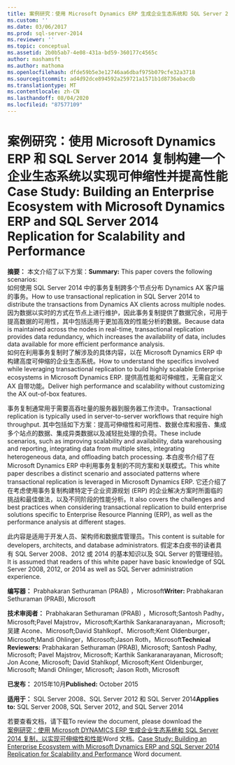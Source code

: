 ```yaml
---
title: 案例研究：使用 Microsoft Dynamics ERP 生成企业生态系统和 SQL Server 2014 复制以实现可伸缩性和性能 |Microsoft Docs
ms.custom: ''
ms.date: 03/06/2017
ms.prod: sql-server-2014
ms.reviewer: ''
ms.topic: conceptual
ms.assetid: 2b0b5ab7-4e08-431a-bd59-360177c4565c
author: mashamsft
ms.author: mathoma
ms.openlocfilehash: dfde59b5e3e12746aa6dbaf975b079cfe32a3718
ms.sourcegitcommit: ad4d92dce894592a259721a1571b1d8736abacdb
ms.translationtype: MT
ms.contentlocale: zh-CN
ms.lasthandoff: 08/04/2020
ms.locfileid: "87577109"
---
```

# <a name="case-study-building-an-enterprise-ecosystem-with-microsoft-dynamics-erp-and-sql-server-2014-replication-for-scalability-and-performance"></a><span data-ttu-id="6af9c-102">案例研究：使用 Microsoft Dynamics ERP 和 SQL Server 2014 复制构建一个企业生态系统以实现可伸缩性并提高性能</span><span class="sxs-lookup"><span data-stu-id="6af9c-102">Case Study: Building an Enterprise Ecosystem with Microsoft Dynamics ERP and SQL Server 2014 Replication for Scalability and Performance</span></span>

  <span data-ttu-id="6af9c-103">**摘要：** 本文介绍了以下方案：</span><span class="sxs-lookup"><span data-stu-id="6af9c-103">**Summary:** This paper covers the following scenarios:</span></span>  
<span data-ttu-id="6af9c-104">如何使用 SQL Server 2014 中的事务复制跨多个节点分布 Dynamics AX 客户端的事务。</span><span class="sxs-lookup"><span data-stu-id="6af9c-104">How to use transactional replication in SQL Server 2014 to distribute the transactions from Dynamics AX clients across multiple nodes.</span></span> <span data-ttu-id="6af9c-105">因为数据以实时的方式在节点上进行维护，因此事务复制提供了数据冗余，可用于提高数据的可用性，其中包括适用于更加高效的性能分析的数据。</span><span class="sxs-lookup"><span data-stu-id="6af9c-105">Because data is maintained across the nodes in real-time, transactional replication provides data redundancy, which increases the availability of data, includes data available for more efficient performance analysis.</span></span>  
<span data-ttu-id="6af9c-106">如何在利用事务复制时了解涉及的具体内容，以在 Microsoft Dynamics ERP 中构建高度可伸缩的企业生态系统。</span><span class="sxs-lookup"><span data-stu-id="6af9c-106">How to understand the specifics involved while leveraging transactional replication to build highly scalable Enterprise ecosystems in Microsoft Dynamics ERP.</span></span> <span data-ttu-id="6af9c-107">提供高性能和可伸缩性，无需自定义 AX 自带功能。</span><span class="sxs-lookup"><span data-stu-id="6af9c-107">Deliver high performance and scalability without customizing the AX out-of-box features.</span></span>  
  
 <span data-ttu-id="6af9c-108">事务复制通常用于需要高吞吐量的服务器到服务器工作流中。</span><span class="sxs-lookup"><span data-stu-id="6af9c-108">Transactional replication is typically used in server-to-server workflows that require high throughput.</span></span> <span data-ttu-id="6af9c-109">其中包括如下方案：提高可伸缩性和可用性、数据仓库和报告、集成多个站点的数据、集成异类数据以及减轻批处理的负荷。</span><span class="sxs-lookup"><span data-stu-id="6af9c-109">These include scenarios, such as improving scalability and availability, data warehousing and reporting, integrating data from multiple sites, integrating heterogeneous data, and offloading batch processing.</span></span> <span data-ttu-id="6af9c-110">本白皮书介绍了在 Microsoft Dynamics ERP 中利用事务复制的不同方案和关联模式。</span><span class="sxs-lookup"><span data-stu-id="6af9c-110">This white paper describes a distinct scenario and associated patterns where transactional replication is leveraged in Microsoft Dynamics ERP.</span></span> <span data-ttu-id="6af9c-111">它还介绍了在考虑使用事务复制构建特定于企业资源规划 (ERP) 的企业解决方案时所面临的挑战和最佳做法，以及不同阶段的性能分析。</span><span class="sxs-lookup"><span data-stu-id="6af9c-111">It also covers the challenges and best practices when considering transactional replication to build enterprise solutions specific to Enterprise Resource Planning (ERP), as well as the performance analysis at different stages.</span></span>  
  
 <span data-ttu-id="6af9c-112">此内容是适用于开发人员、架构师和数据库管理员。</span><span class="sxs-lookup"><span data-stu-id="6af9c-112">This content is suitable for developers, architects, and database administrators.</span></span> <span data-ttu-id="6af9c-113">假定本白皮书的读者具有 SQL Server 2008、2012 或 2014 的基本知识以及 SQL Server 的管理经验。</span><span class="sxs-lookup"><span data-stu-id="6af9c-113">It is assumed that readers of this white paper have basic knowledge of SQL Server 2008, 2012, or 2014 as well as SQL Server administration experience.</span></span>  
  
 <span data-ttu-id="6af9c-114">**编写器：** Prabhakaran Sethuraman (PRAB) ，Microsoft</span><span class="sxs-lookup"><span data-stu-id="6af9c-114">**Writer:** Prabhakaran Sethuraman (PRAB), Microsoft</span></span>  
  
 <span data-ttu-id="6af9c-115">**技术审阅者：** Prabhakaran Sethuraman (PRAB) ，Microsoft;Santosh Padhy，Microsoft;Pavel Majstrov，Microsoft;Karthik Sankaranarayanan，Microsoft;吴建 Acone、Microsoft;David Stahlkopf、Microsoft;Kent Oldenburger，Microsoft;Mandi Ohlinger，Microsoft;Jason Roth，Microsoft</span><span class="sxs-lookup"><span data-stu-id="6af9c-115">**Technical Reviewers:** Prabhakaran Sethuraman (PRAB), Microsoft; Santosh Padhy, Microsoft; Pavel Majstrov, Microsoft; Karthik Sankaranarayanan, Microsoft; Jon Acone, Microsoft; David Stahlkopf, Microsoft;Kent Oldenburger, Microsoft; Mandi Ohlinger, Microsoft; Jason Roth, Microsoft</span></span>  
  
 <span data-ttu-id="6af9c-116">**已发布：** 2015年10月</span><span class="sxs-lookup"><span data-stu-id="6af9c-116">**Published:** October 2015</span></span>  
  
 <span data-ttu-id="6af9c-117">**适用于：** SQL Server 2008、SQL Server 2012 和 SQL Server 2014</span><span class="sxs-lookup"><span data-stu-id="6af9c-117">**Applies to:** SQL Server 2008, SQL Server 2012, and SQL Server 2014</span></span>  
  
 <span data-ttu-id="6af9c-118">若要查看文档，请下载</span><span class="sxs-lookup"><span data-stu-id="6af9c-118">To review the document, please download the</span></span>  
        <span data-ttu-id="6af9c-119">[案例研究：使用 Microsoft DYNAMICS ERP 生成企业生态系统和 SQL Server 2014 复制，以实现可伸缩性和性能](https://download.microsoft.com/download/D/2/0/D20E1C5F-72EA-4505-9F26-FEF9550EFD44/A%20Case%20Study%20Using%20Replication%20to%20Build%20an%20Enterprise%20Ecosystem%20in%20Microsoft%20Dynamics%20ERP%20for%20Scalability%20and%20Performance.docx)Word 文档。</span><span class="sxs-lookup"><span data-stu-id="6af9c-119">[Case Study: Building an Enterprise Ecosystem with Microsoft Dynamics ERP and SQL Server 2014 Replication for Scalability and Performance](https://download.microsoft.com/download/D/2/0/D20E1C5F-72EA-4505-9F26-FEF9550EFD44/A%20Case%20Study%20Using%20Replication%20to%20Build%20an%20Enterprise%20Ecosystem%20in%20Microsoft%20Dynamics%20ERP%20for%20Scalability%20and%20Performance.docx) Word document.</span></span>  
  
  
